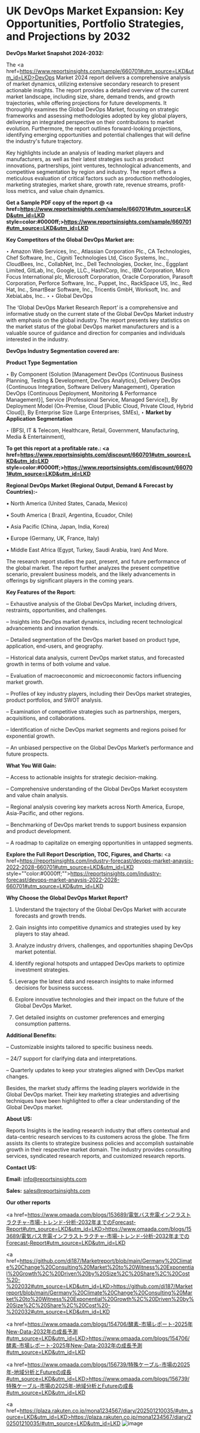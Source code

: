 # UK DevOps Market Expansion: Key Opportunities, Portfolio Strategies, and Projections by 2032

<strong>DevOps Market Snapshot 2024-2032:</strong>

The <a href=https://www.reportsinsights.com/sample/660701#utm_source=LKD&utm_id=LKD>DevOps Market 2024 report</a> delivers a comprehensive analysis of market dynamics, utilizing extensive secondary research to present actionable insights. The report provides a detailed overview of the current market landscape, including size, share, demand trends, and growth trajectories, while offering projections for future developments. It thoroughly examines the Global DevOps Market, focusing on strategic frameworks and assessing methodologies adopted by key global players, delivering an integrated perspective on their contributions to market evolution. Furthermore, the report outlines forward-looking projections, identifying emerging opportunities and potential challenges that will define the industry's future trajectory.

Key highlights include an analysis of leading market players and manufacturers, as well as their latest strategies such as product innovations, partnerships, joint ventures, technological advancements, and competitive segmentation by region and industry. The report offers a meticulous evaluation of critical factors such as production methodologies, marketing strategies, market share, growth rate, revenue streams, profit-loss metrics, and value chain dynamics.

<strong>Get a Sample PDF copy of the report @ <a href=https://www.reportsinsights.com/sample/660701#utm_source=LKD&utm_id=LKD style=color:#0000ff;>https://www.reportsinsights.com/sample/660701#utm_source=LKD&utm_id=LKD</a></strong>

<strong>Key Competitors of the Global DevOps Market are:</strong>

‣ Amazon Web Services, Inc., Atlassian Corporation Plc., CA Technologies, Chef Software, Inc., Cigniti Technologies Ltd, Cisco Systems, Inc., CloudBees, Inc., CollabNet, Inc., Dell Technologies, Docker, Inc., Eggplant Limited, GitLab, Inc, Google, LLC., HashiCorp, Inc., IBM Corporation, Micro Focus International plc, Microsoft Corporation, Oracle Corporation, Parasoft Corporation, Perforce Software, Inc., Puppet, Inc., RackSpace US, Inc., Red Hat, Inc., SmartBear Software, Inc., Tricentis GmbH, Worksoft, Inc. and XebiaLabs, Inc..
‣ 
‣ Global DevOps

The ‘Global DevOps Market Research Report’ is a comprehensive and informative study on the current state of the Global DevOps Market industry with emphasis on the global industry. The report presents key statistics on the market status of the global DevOps market manufacturers and is a valuable source of guidance and direction for companies and individuals interested in the industry.

<strong>DevOps Industry Segmentation covered are:</strong>

<strong>Product Type Segmentation</strong>

‣ By Component (Solution [Management DevOps {Continuous Business Planning, Testing & Development, DevOps Analytics}, Delivery DevOps {Continuous Integration, Software Delivery Management}, Operation DevOps {Continuous Deployment, Monitoring & Performance Management}], Service [Professional Service, Managed Service]), By Deployment Model (On-Premise, Cloud [Public Cloud, Private Cloud, Hybrid Cloud]), By Enterprise Size (Large Enterprises, SMEs),
‣ 
<strong>Market by Application Segmentation</strong>

‣ (BFSI, IT & Telecom, Healthcare, Retail, Government, Manufacturing, Media & Entertainment),

<strong>To get this report at a profitable rate.: <a href=https://www.reportsinsights.com/discount/660701#utm_source=LKD&utm_id=LKD style=color:#0000ff;>https://www.reportsinsights.com/discount/660701#utm_source=LKD&utm_id=LKD</a></strong>

<strong>Regional DevOps Market (Regional Output, Demand &amp; Forecast by Countries):-</strong>

• North America (United States, Canada, Mexico)

• South America ( Brazil, Argentina, Ecuador, Chile)

• Asia Pacific (China, Japan, India, Korea)

• Europe (Germany, UK, France, Italy)

• Middle East Africa (Egypt, Turkey, Saudi Arabia, Iran) And More.

The research report studies the past, present, and future performance of the global market. The report further analyzes the present competitive scenario, prevalent business models, and the likely advancements in offerings by significant players in the coming years.

<strong>Key Features of the Report:</strong>

– Exhaustive analysis of the Global DevOps Market, including drivers, restraints, opportunities, and challenges.

– Insights into DevOps market dynamics, including recent technological advancements and innovation trends.

– Detailed segmentation of the DevOps market based on product type, application, end-users, and geography.

– Historical data analysis, current DevOps market status, and forecasted growth in terms of both volume and value.

– Evaluation of macroeconomic and microeconomic factors influencing market growth.

– Profiles of key industry players, including their DevOps market strategies, product portfolios, and SWOT analysis.

– Examination of competitive strategies such as partnerships, mergers, acquisitions, and collaborations.

– Identification of niche DevOps market segments and regions poised for exponential growth.

– An unbiased perspective on the Global DevOps Market’s performance and future prospects.

<strong>What You Will Gain:</strong>

– Access to actionable insights for strategic decision-making.

– Comprehensive understanding of the Global DevOps Market ecosystem and value chain analysis.

– Regional analysis covering key markets across North America, Europe, Asia-Pacific, and other regions.

– Benchmarking of DevOps market trends to support business expansion and product development.

– A roadmap to capitalize on emerging opportunities in untapped segments.

<strong>Explore the Full Report Description, TOC, Figures, and Charts:</strong>
<a href=https://reportsinsights.com/industry-forecast/devops-market-anaysis-2022-2028-660701#utm_source=LKD&utm_id=LKD style=""color:#0000ff;"">https://reportsinsights.com/industry-forecast/devops-market-anaysis-2022-2028-660701#utm_source=LKD&utm_id=LKD</a>

<strong>Why Choose the Global DevOps Market Report?</strong>

1. Understand the trajectory of the Global DevOps Market with accurate forecasts and growth trends.

2. Gain insights into competitive dynamics and strategies used by key players to stay ahead.

3. Analyze industry drivers, challenges, and opportunities shaping DevOps market potential.

4. Identify regional hotspots and untapped DevOps markets to optimize investment strategies.

5. Leverage the latest data and research insights to make informed decisions for business success.

6. Explore innovative technologies and their impact on the future of the Global DevOps Market.

7. Get detailed insights on customer preferences and emerging consumption patterns.

<strong>Additional Benefits:</strong>

– Customizable insights tailored to specific business needs.

– 24/7 support for clarifying data and interpretations.

– Quarterly updates to keep your strategies aligned with DevOps market changes.

Besides, the market study affirms the leading players worldwide in the Global DevOps market. Their key marketing strategies and advertising techniques have been highlighted to offer a clear understanding of the Global DevOps market.

<strong><strong>About US</strong>:</strong>

Reports Insights is the leading research industry that offers contextual and data-centric research services to its customers across the globe. The firm assists its clients to strategize business policies and accomplish sustainable growth in their respective market domain. The industry provides consulting services, syndicated research reports, and customized research reports.

<strong>Contact US:</strong>

<p class=><b>Email:</b> <a href=mailto:info@reportsinsights.com>info@reportsinsights.com</a></p>
<p class=><b>Sales:</b> <a href=mailto:sales@reportsinsights.com>sales@reportsinsights.com</a></p>

<strong>Our other reports</strong>

<a href=https://www.omaada.com/blogs/153689/電気バス充電インフラストラクチャ-市場-トレンド-分析-2032年までのForecast-Report#utm_source=LKD&utm_id=LKD>https://www.omaada.com/blogs/153689/電気バス充電インフラストラクチャ-市場-トレンド-分析-2032年までのForecast-Report#utm_source=LKD&utm_id=LKD</a>

<a href=https://github.com/di187/Marketreport/blob/main/Germany%20Climate%20Change%20Consulting%20Market%20to%20Witness%20Exponential%20Growth%2C%20Driven%20by%20Size%2C%20Share%2C%20Cost%20-%202032#utm_source=LKD&utm_id=LKD>https://github.com/di187/Marketreport/blob/main/Germany%20Climate%20Change%20Consulting%20Market%20to%20Witness%20Exponential%20Growth%2C%20Driven%20by%20Size%2C%20Share%2C%20Cost%20-%202032#utm_source=LKD&utm_id=LKD</a>

<a href=https://www.omaada.com/blogs/154706/酵素-市場レポート-2025年New-Data-2032年の成長予測#utm_source=LKD&utm_id=LKD>https://www.omaada.com/blogs/154706/酵素-市場レポート-2025年New-Data-2032年の成長予測#utm_source=LKD&utm_id=LKD</a>

<a href=https://www.omaada.com/blogs/156739/特殊ケーブル-市場の2025年-地域分析とFutureの成長#utm_source=LKD&utm_id=LKD>https://www.omaada.com/blogs/156739/特殊ケーブル-市場の2025年-地域分析とFutureの成長#utm_source=LKD&utm_id=LKD</a>

<a href=https://plaza.rakuten.co.jp/mona1234567/diary/202501210035/#utm_source=LKD&utm_id=LKD>https://plaza.rakuten.co.jp/mona1234567/diary/202501210035/#utm_source=LKD&utm_id=LKD</a>
![image](https://github.com/user-attachments/assets/d0021df2-3a8a-4376-b127-123d1563258a)
